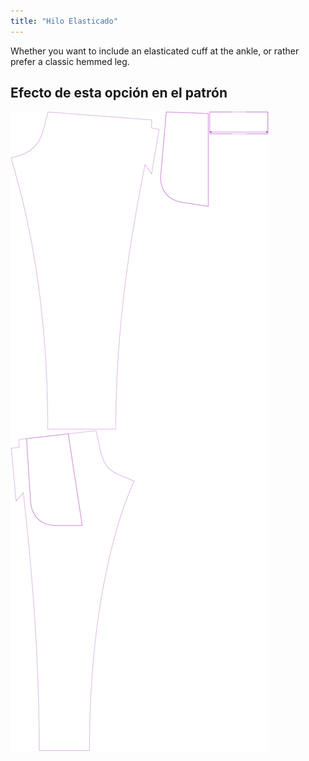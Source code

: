 ```yaml
---
title: "Hilo Elasticado"
---
```


Whether you want to include an elasticated cuff at the ankle, or rather prefer a classic hemmed leg.

## Efecto de esta opción en el patrón

![Esta imagen muestra el efecto de esta opción superponiendo varias variantes que tienen un valor diferente para esta opción](paco_elasticatedhem_sample.svg "Efecto de esta opción en el patrón")
